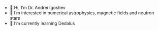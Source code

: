 - 👋 Hi, I’m Dr. Andrei Igoshev
- 👀 I’m interested in numerical astrophysics, magnetic fields and neutron stars
- 🌱 I’m currently learning Dedalus

<!---
ignotur/ignotur is a ✨ special ✨ repository because its `README.md` (this file) appears on your GitHub profile.
You can click the Preview link to take a look at your changes.
--->
